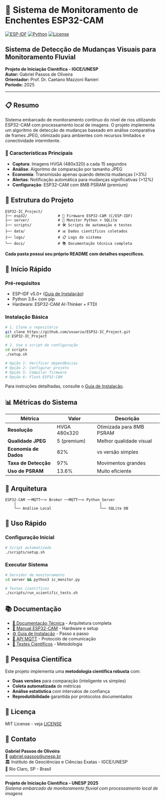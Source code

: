 # 📸 Sistema de Monitoramento de Enchentes ESP32-CAM

[![ESP-IDF](https://img.shields.io/badge/ESP--IDF-v5.0+-blue.svg)](https://github.com/espressif/esp-idf)
[![Python](https://img.shields.io/badge/Python-3.8+-green.svg)](https://www.python.org/)
[![License](https://img.shields.io/badge/License-MIT-yellow.svg)](LICENSE)

## Sistema de Detecção de Mudanças Visuais para Monitoramento Fluvial
**Projeto de Iniciação Científica - IGCE/UNESP**  
**Autor:** Gabriel Passos de Oliveira  
**Orientador:** Prof. Dr. Caetano Mazzoni Ranieri  
**Período:** 2025

---

## 📋 Resumo

Sistema embarcado de monitoramento contínuo do nível de rios utilizando ESP32-CAM com processamento local de imagens. O projeto implementa um algoritmo de detecção de mudanças baseado em análise comparativa de frames JPEG, otimizado para ambientes com recursos limitados e conectividade intermitente.

### 🎯 Características Principais

- **Captura**: Imagens HVGA (480x320) a cada 15 segundos
- **Análise**: Algoritmo de comparação por tamanho JPEG
- **Economia**: Transmissão apenas quando detecta mudanças (>3%)
- **Alertas**: Notificação automática para mudanças significativas (>12%)
- **Configuração**: ESP32-CAM com 8MB PSRAM (premium)

## 📁 Estrutura do Projeto

```
ESP32-IC_Project/
├── esp32/              # 🔧 Firmware ESP32-CAM (C/ESP-IDF)
├── server/             # 🐍 Monitor Python + SQLite
├── scripts/            # 🛠️ Scripts de automação e testes
├── data/               # 📊 Dados científicos coletados
├── logs/               # 📋 Logs do sistema
└── docs/               # 📚 Documentação técnica completa
```

**Cada pasta possui seu próprio README com detalhes específicos.**

## 🚀 Início Rápido

### Pré-requisitos

- ESP-IDF v5.0+ ([Guia de Instalação](docs/INSTALACAO.md#esp-idf))
- Python 3.8+ com pip
- Hardware: ESP32-CAM AI-Thinker + FTDI

### Instalação Básica

```bash
# 1. Clone o repositório
git clone https://github.com/usuario/ESP32-IC_Project.git
cd ESP32-IC_Project

# 2. Use o script de configuração
cd scripts
./setup.sh

# Opção 1: Verificar dependências
# Opção 2: Configurar projeto
# Opção 5: Compilar firmware
# Opção 6: Flash ESP32-CAM
```

Para instruções detalhadas, consulte o [Guia de Instalação](docs/INSTALACAO.md).

## 📊 Métricas do Sistema

| Métrica | Valor | Descrição |
|---------|-------|-----------|
| **Resolução** | HVGA 480x320 | Otimizada para 8MB PSRAM |
| **Qualidade JPEG** | 5 (premium) | Melhor qualidade visual |
| **Economia de Dados** | 82% | vs versão simples |
| **Taxa de Detecção** | 97% | Movimentos grandes |
| **Uso de PSRAM** | 13.6% | Muito eficiente |

## 📡 **Arquitetura**

```
ESP32-CAM ──MQTT──> Broker ──MQTT──> Python Server
    │                                      │
    └── Análise Local                      └── SQLite DB
```

## 🚀 **Uso Rápido**

### **Configuração Inicial**
```bash
# Script automatizado
./scripts/setup.sh
```

### **Executar Sistema**
```bash
# Servidor de monitoramento
cd server && python3 ic_monitor.py

# Testes científicos
./scripts/run_scientific_tests.sh
```

## 📚 **Documentação**

- [📖 Documentação Técnica](docs/DOCUMENTACAO_TECNICA.md) - Arquitetura completa
- [🔌 Manual ESP32-CAM](docs/ESP32-CAM_README.md) - Hardware e setup
- [⚙️ Guia de Instalação](docs/INSTALACAO.md) - Passo a passo
- [📶 API MQTT](docs/API_MQTT.md) - Protocolo de comunicação
- [🧪 Testes Científicos](docs/CENARIOS_TESTE_CIENTIFICOS.md) - Metodologia

## 🔬 **Pesquisa Científica**

Este projeto implementa uma **metodologia científica robusta** com:
- **Duas versões** para comparação (inteligente vs simples)
- **Coleta automatizada** de métricas
- **Análise estatística** com intervalos de confiança
- **Reprodutibilidade** garantida por protocolos documentados

## 📄 **Licença**

MIT License - veja [LICENSE](LICENSE)

## 👥 **Contato**

**Gabriel Passos de Oliveira**  
📧 gabriel.passos@unesp.br  
🏛️ Instituto de Geociências e Ciências Exatas - IGCE/UNESP  
📍 Rio Claro, SP - Brasil

---

**Projeto de Iniciação Científica - UNESP 2025**  
*Sistema embarcado de monitoramento fluvial com processamento local de imagens*